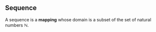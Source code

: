 ## Sequence

A sequence is a **mapping** whose domain is a subset of the set of natural numbers $\mathbb{N}$.